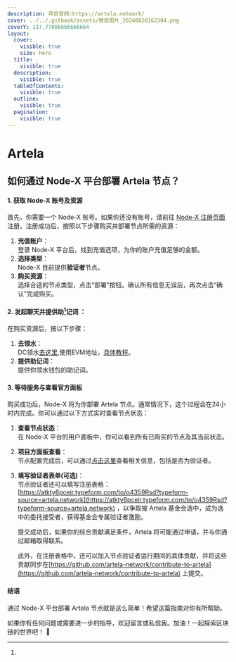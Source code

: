 ```yaml
---
description: 项目官网:https://artela.network/
cover: ../../.gitbook/assets/微信图片_20240820162304.png
coverY: 117.77066666666664
layout:
  cover:
    visible: true
    size: hero
  title:
    visible: true
  description:
    visible: true
  tableOfContents:
    visible: true
  outline:
    visible: true
  pagination:
    visible: true
---
```


# Artela

## 如何通过 Node-X 平台部署 Artela 节点？

#### 1. 获取 Node-X 账号及资源

首先，你需要一个 Node-X 账号。如果你还没有账号，请前往 [Node-X 注册页面](https://node-x.xyz) 注册。注册成功后，按照以下步骤购买并部署节点所需的资源：

1. **充值账户**：\
   登录 Node-X 平台后，找到充值选项，为你的账户充值足够的金额。
2. **选择类型**：\
   Node-X 目前提供**验证者**节点。
3. **购买资源**：\
   选择合适的节点类型，点击“部署”按钮。确认所有信息无误后，再次点击“确认”完成购买。

#### 2. 发起聊天并提供助[^1]记词 ：

在购买资源后，按以下步骤：

1. **去领水**：\
   DC领水[去这里](https://discord.com/invite/artela),使用EVM地址，[具体教程](https://docs.artela.network/develop/resources/faucet)。
2. **提供助记词**：\
   提供你领水钱包的助记词。

#### 3. 等待服务与查看官方面板

购买成功后，Node-X 将为你部署 Artela 节点。通常情况下，这个过程会在24小时内完成。你可以通过以下方式实时查看节点状态：

1. **查看节点状态**：\
   在 Node-X 平台的用户面板中，你可以看到所有已购买的节点及其当前状态。
2. **项目方面板查看**：\
   节点配置完成后，可以通过[点击这里](https://explorer.node-x.xyz/artela)查看相关信息，包括是否为验证者。
3.  **填写验证者表单(可选)**：\
    节点验证者还可以填写注册表格：[https://atkty6pceir.typeform.com/to/o4359Rsd?typeform-source=artela.network](https://atkty6pceir.typeform.com/to/o4359Rsd?typeform-source=artela.network) ，以争取被 Artela 基金会选中，成为选中的委托接受者，获得基金会专属验证者激励。

    提交成功后，如果你的综合贡献满足条件，Artela 将可能通过申请，并与你通过邮箱取得联系。

    此外，在注册表格中，还可以加入节点验证者运行期间的具体贡献，并将这些贡献同步在[https://github.com/artela-network/contribute-to-artela](https://github.com/artela-network/contribute-to-artela) 上提交。





#### 结语

通过 Node-X 平台部署 Artela 节点就是这么简单！希望这篇指南对你有所帮助。

如果你有任何问题或需要进一步的指导，欢迎留言或私信我。加油！一起探索区块链的世界吧！ 🚀

[^1]: 
